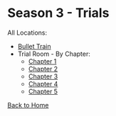 # Season 3 - Trials

All Locations:
* [Bullet Train](https://astrea49.github.io/PD-Season-3-Archive/trials/Danganronpa_%20Prospective%20Despair%20-%20Trial%20Room%20%28KG%29%20-%20bullet-train%20%5B877643376726519818%5D.html)
* Trial Room - By Chapter:
  * [Chapter 1](https://astrea49.github.io/PD-Season-3-Archive/trials/Danganronpa_%20Prospective%20Despair%20-%20Trial%20Room%20%28KG%29%20-%20trial-ch-1%20%5B877643123956777040%5D.html)
  * [Chapter 2](https://astrea49.github.io/PD-Season-3-Archive/trials/Danganronpa_%20Prospective%20Despair%20-%20Trial%20Room%20%28KG%29%20-%20trial-ch-2%20%5B893302158018088990%5D.html)
  * [Chapter 3](https://astrea49.github.io/PD-Season-3-Archive/trials/Danganronpa_%20Prospective%20Despair%20-%20Trial%20Room%20%28KG%29%20-%20trial-ch-3%20%5B899297715089985626%5D.html)
  * [Chapter 4](https://astrea49.github.io/PD-Season-3-Archive/trials/Danganronpa_%20Prospective%20Despair%20-%20Trial%20Room%20%28KG%29%20-%20trial-ch-4%20%5B904178006279471164%5D.html)
  * [Chapter 5](https://astrea49.github.io/PD-Season-3-Archive/trials/Danganronpa_%20Prospective%20Despair%20-%20Trial%20Room%20%28KG%29%20-%20trial-ch-5%20%5B905643699164299275%5D.html)

[Back to Home](https://astrea49.github.io/PD-Season-3-Archive/)